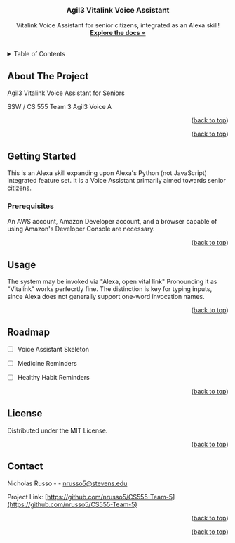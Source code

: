
<a id="readme-top"></a>
<!--
*** SSW / CS 555 README
*** Team 3: Agil3
*** Voice Assistant for Seniors
*** Alexa Skill
-->


<!-- PROJECT LOGO -->
<br />
<div align="center">
  <a href="https://github.com/nrusso5/CS555-Team-5>
    <img src="images/logo.png" alt="Logo" width="80" height="80">
  </a>

<h3 align="center">Agil3 Vitalink Voice Assistant</h3>

  <p align="center">
    Vitalink Voice Assistant for senior citizens, integrated as an Alexa skill! 
    <br />
    <a href=https://github.com/nrusso5/CS555-Team-5"><strong>Explore the docs »</strong></a>
    <br />
    <br />
  </p>
</div>



<!-- TABLE OF CONTENTS -->
<details>
  <summary>Table of Contents</summary>
  <ol>
    <li>
      <a href="#about-the-project">About The Project</a>
      <ul>
        <li><a href="#built-with">Built With</a></li>
      </ul>
    </li>
    <li>
      <a href="#getting-started">Getting Started</a>
      <ul>
        <li><a href="#prerequisites">Prerequisites</a></li>
        <li><a href="#installation">Installation</a></li>
      </ul>
    </li>
    <li><a href="#usage">Usage</a></li>
    <li><a href="#roadmap">Roadmap</a></li>
    <li><a href="#contributing">Contributing</a></li>
    <li><a href="#license">License</a></li>
    <li><a href="#contact">Contact</a></li>
    <li><a href="#acknowledgments">Acknowledgments</a></li>
  </ol>
</details>



<!-- ABOUT THE PROJECT -->
## About The Project

Agil3 Vitalink Voice Assistant for Seniors

SSW / CS 555 Team 3 Agil3 Voice A

<p align="right">(<a href="#readme-top">back to top</a>)</p>


<p align="right">(<a href="#readme-top">back to top</a>)</p>



<!-- GETTING STARTED -->
## Getting Started

This is an Alexa skill expanding upon Alexa's Python (not JavaScript) integrated feature set.
It is a Voice Assistant primarily aimed towards senior citizens. 

### Prerequisites

An AWS account, Amazon Developer account, and a browser capable of using Amazon's Developer Console are necessary. 

<p align="right">(<a href="#readme-top">back to top</a>)</p>



<!-- USAGE EXAMPLES -->
## Usage

The system may be invoked via "Alexa, open vital link"
Pronouncing it as "Vitalink" works perfecrtly fine. The distinction is key for typing inputs, since Alexa does not generally support one-word invocation names. 


<p align="right">(<a href="#readme-top">back to top</a>)</p>



<!-- ROADMAP -->
## Roadmap

- [ ] Voice Assistant Skeleton
- [ ] Medicine Reminders
- [ ] Healthy Habit Reminders


<p align="right">(<a href="#readme-top">back to top</a>)</p>


<!-- LICENSE -->
## License

Distributed under the MIT License.

<p align="right">(<a href="#readme-top">back to top</a>)</p>



<!-- CONTACT -->
## Contact

Nicholas Russo - - nrusso5@stevens.edu

Project Link: [https://github.com/nrusso5/CS555-Team-5](https://github.com/nrusso5/CS555-Team-5)

<p align="right">(<a href="#readme-top">back to top</a>)</p>

<p align="right">(<a href="#readme-top">back to top</a>)</p>


